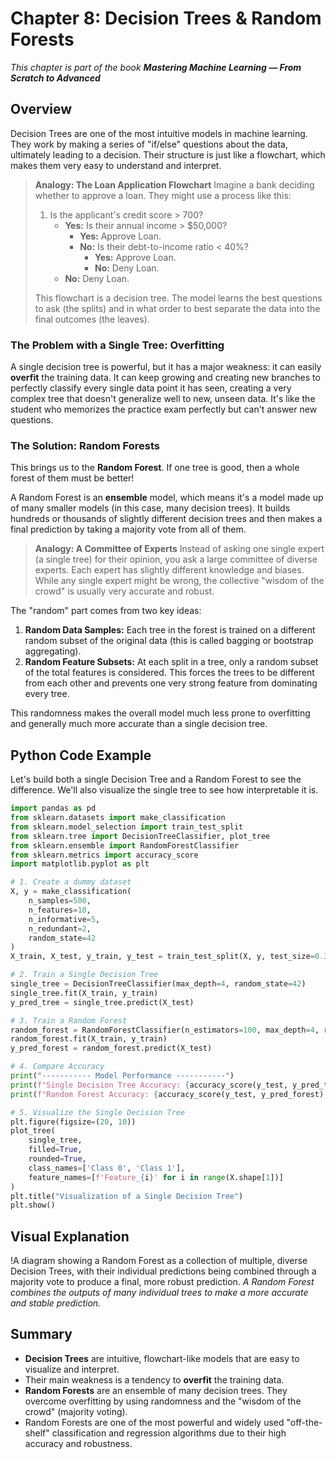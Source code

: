 # Chapter 8: Decision Trees & Random Forests

_This chapter is part of the book **Mastering Machine Learning — From Scratch to Advanced**_

## Overview

Decision Trees are one of the most intuitive models in machine learning. They work by making a series of "if/else" questions about the data, ultimately leading to a decision. Their structure is just like a flowchart, which makes them very easy to understand and interpret.

> **Analogy: The Loan Application Flowchart**
> Imagine a bank deciding whether to approve a loan. They might use a process like this:
> 1.  Is the applicant's credit score > 700?
>     - **Yes:** Is their annual income > $50,000?
>       - **Yes:** Approve Loan.
>       - **No:** Is their debt-to-income ratio < 40%?
>         - **Yes:** Approve Loan.
>         - **No:** Deny Loan.
>     - **No:** Deny Loan.
>
> This flowchart is a decision tree. The model learns the best questions to ask (the splits) and in what order to best separate the data into the final outcomes (the leaves).

### The Problem with a Single Tree: Overfitting

A single decision tree is powerful, but it has a major weakness: it can easily **overfit** the training data. It can keep growing and creating new branches to perfectly classify every single data point it has seen, creating a very complex tree that doesn't generalize well to new, unseen data. It's like the student who memorizes the practice exam perfectly but can't answer new questions.

### The Solution: Random Forests

This brings us to the **Random Forest**. If one tree is good, then a whole forest of them must be better!

A Random Forest is an **ensemble** model, which means it's a model made up of many smaller models (in this case, many decision trees). It builds hundreds or thousands of slightly different decision trees and then makes a final prediction by taking a majority vote from all of them.

> **Analogy: A Committee of Experts**
> Instead of asking one single expert (a single tree) for their opinion, you ask a large committee of diverse experts. Each expert has slightly different knowledge and biases. While any single expert might be wrong, the collective "wisdom of the crowd" is usually very accurate and robust.

The "random" part comes from two key ideas:
1.  **Random Data Samples:** Each tree in the forest is trained on a different random subset of the original data (this is called bagging or bootstrap aggregating).
2.  **Random Feature Subsets:** At each split in a tree, only a random subset of the total features is considered. This forces the trees to be different from each other and prevents one very strong feature from dominating every tree.

This randomness makes the overall model much less prone to overfitting and generally much more accurate than a single decision tree.

## Python Code Example

Let's build both a single Decision Tree and a Random Forest to see the difference. We'll also visualize the single tree to see how interpretable it is.

```python
import pandas as pd
from sklearn.datasets import make_classification
from sklearn.model_selection import train_test_split
from sklearn.tree import DecisionTreeClassifier, plot_tree
from sklearn.ensemble import RandomForestClassifier
from sklearn.metrics import accuracy_score
import matplotlib.pyplot as plt

# 1. Create a dummy dataset
X, y = make_classification(
    n_samples=500,
    n_features=10,
    n_informative=5,
    n_redundant=2,
    random_state=42
)
X_train, X_test, y_train, y_test = train_test_split(X, y, test_size=0.3, random_state=42)

# 2. Train a Single Decision Tree
single_tree = DecisionTreeClassifier(max_depth=4, random_state=42)
single_tree.fit(X_train, y_train)
y_pred_tree = single_tree.predict(X_test)

# 3. Train a Random Forest
random_forest = RandomForestClassifier(n_estimators=100, max_depth=4, random_state=42)
random_forest.fit(X_train, y_train)
y_pred_forest = random_forest.predict(X_test)

# 4. Compare Accuracy
print("----------- Model Performance -----------")
print(f"Single Decision Tree Accuracy: {accuracy_score(y_test, y_pred_tree):.4f}")
print(f"Random Forest Accuracy: {accuracy_score(y_test, y_pred_forest):.4f}")

# 5. Visualize the Single Decision Tree
plt.figure(figsize=(20, 10))
plot_tree(
    single_tree,
    filled=True,
    rounded=True,
    class_names=['Class 0', 'Class 1'],
    feature_names=[f'Feature_{i}' for i in range(X.shape[1])]
)
plt.title("Visualization of a Single Decision Tree")
plt.show()
```

## Visual Explanation

!A diagram showing a Random Forest as a collection of multiple, diverse Decision Trees, with their individual predictions being combined through a majority vote to produce a final, more robust prediction.
*A Random Forest combines the outputs of many individual trees to make a more accurate and stable prediction.*

## Summary

- **Decision Trees** are intuitive, flowchart-like models that are easy to visualize and interpret.
- Their main weakness is a tendency to **overfit** the training data.
- **Random Forests** are an ensemble of many decision trees. They overcome overfitting by using randomness and the "wisdom of the crowd" (majority voting).
- Random Forests are one of the most powerful and widely used "off-the-shelf" classification and regression algorithms due to their high accuracy and robustness.